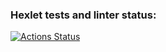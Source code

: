 ### Hexlet tests and linter status:
[![Actions Status](https://github.com/Alatr/frontend-project-lvl3/workflows/hexlet-check/badge.svg)](https://github.com/Alatr/frontend-project-lvl3/actions)